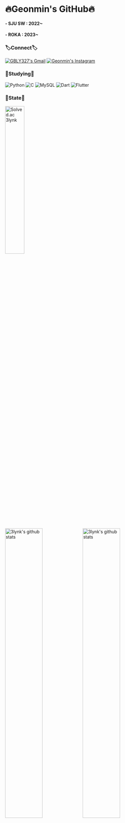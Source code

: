 <div align="">
<!--<h1><b>❤️‍🔥GBLY327's GitHub❤️‍🔥</b></h1>-->
<h1><b>🔥Geonmin's GitHub🔥</b></h1>
<h4>- SJU SW : 2022~</h4>
<h4>- ROKA : 2023~</h4>

<h3><b>🏷️Connect🏷️</b></h3>

<a href="mailto:kimgunmin77@gmail.com"><img align="center" src="https://img.shields.io/badge/Gmail-D14836?style=for-the-badge&logo=gmail&style=flat&logoColor=white" alt="GBLY327's Gmail" /></a>
<a href="https://www.instagram.com/geon2_.327"><img align="center" src="https://img.shields.io/badge/Instagram-%23E4405F.svg?style=for-the-badge&logo=Instagram&style=social&logoColor=white&link=https://www.instagram.com/geon2_.327/" alt="Geonmin's Instagram"/></a>

<h3><b>📝Studying📝</b></h3>

<img align="center" src="https://img.shields.io/badge/python-3670AB?style=for-the-badge&logo=python&style=flat&logoColor=ffdd54" alt="Python" />
<img align="center" src="https://img.shields.io/badge/c-%2300599C.svg?style=for-the-badge&logo=c&style=flat&logoColor=white" alt="C" />
<img align="center" src="https://img.shields.io/badge/MySQL-4479A1?style=for-the-badge&logo=mysql&style=flat&logoColor=white" alt="MySQL" />
<img align="center" src="https://img.shields.io/badge/dart-%230175C2.svg?style=for-the-badge&logo=dart&style=flat&logoColor=white" alt="Dart" />
<img align="center" src="https://img.shields.io/badge/Flutter-%2302569B.svg?style=for-the-badge&logo=Flutter&style=flat&logoColor=white" alt="Flutter" />
<br>

<!--
<img align="center" src="https://img.shields.io/badge/html5-%23E34F26.svg?style=for-the-badge&logo=html5&style=flat&logoColor=white" alt="HTML5" />
<img align="center" src="https://img.shields.io/badge/css3-%231572B6.svg?style=for-the-badge&logo=css3&style=flat&logoColor=white" alt="CSS3" />
<img align="center" src="https://img.shields.io/badge/javascript-%23323330.svg?style=for-the-badge&logo=javascript&style=flat&logoColor=%23F7DF1E" alt="JavaScript" />
-->
<!--
<h3><b>💻Tools💻</b></h3>

<img align="center" src="https://img.shields.io/badge/pycharm-143?style=for-the-badge&logo=pycharm&logoColor=black&color=black&style=flat&labelColor=green" alt="PyCharm" />
<img align="center" src="https://img.shields.io/badge/Visual%20Studio%20Code-0078d7.svg?style=for-the-badge&logo=visual-studio-code&style=flat&logoColor=white" alt="Visual Studio Code" />
<img align="center" src="https://img.shields.io/badge/Visual%20Studio-5C2D91.svg?style=for-the-badge&logo=visual-studio&style=flat&logoColor=white" alt="Visual Studio" />
-->
<h3><b>📌State📌</b></h3>

<a href="https://solved.ac/profile/kimgunmin77"><img align="center" width="35%" src="http://mazassumnida.wtf/api/v2/generate_badge?boj=kimgunmin77" alt="Solved.ac 3lynk"/></a><br>
<img align="center" width="49%" src="https://github-readme-stats.vercel.app/api?username=3LYNK&show_icons=true&theme=panda" alt="3lynk's github stats" />
<img align="center" width="49%" src="https://github-readme-stats.vercel.app/api/top-langs/?username=3LYNK&layout=compact&theme=tokyonight&langs_count=6" alt="3lynk's github stats"/>
</div>
